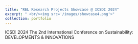 ```yaml
---
title: "REL Research Projects Showcase @ ICSDI 2024"
excerpt: " <br/><img src='/images/showcase4.png'>"
collection: portfolio
---
```

ICSDI 2024 The 2nd International Conference on Sustainability: DEVELOPMENTS & INNOVATIONS

